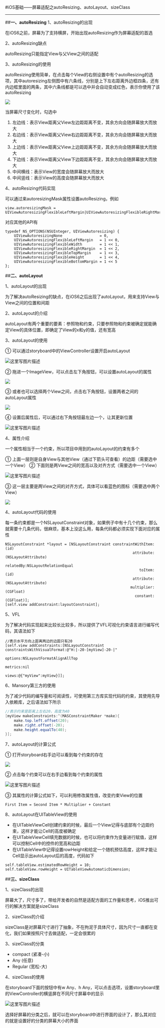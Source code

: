 #iOS基础——屏幕适配之autoResizing、autoLayout、sizeClass


----------
##**一、autoResizing**
1、autoResizing的出现

在iOS6之前，屏幕为了支持横屏，开始出现autoResizing作为屏幕适配的首选

2、autoResizing缺点

autoResizing只能指定View与父View之间的适配

3、autoResizing的使用

autoResizing使用简单，在点击每个View的右侧设置中有个autoResizing的选项，其中autoresizing左侧图中有六条线，分别是上下左右距离外边框四条，还有内边框里面的两条，其中六条线都是可以选中并会自动变成红色，表示你使用了该autoResizing

![](http://img.blog.csdn.net/20170312211942220?watermark/2/text/aHR0cDovL2Jsb2cuY3Nkbi5uZXQvcXFfMzAzNzk2ODk=/font/5a6L5L2T/fontsize/400/fill/I0JBQkFCMA==/dissolve/70/gravity/SouthEast)

当屏幕尺寸变化时，勾选中

1. 左边线：表示View距离父View左边距距离不变，其余方向会随屏幕放大而放大
2. 右边线：表示View距离父View右边距距离不变，其余方向会随屏幕放大而放大
3. 上边线：表示View距离父View上边距距离不变，其余方向会随屏幕放大而放大
4. 下边线：表示View距离父View下边距距离不变，其余方向会随屏幕放大而放大
5. 中间横线：表示View的宽度会随屏幕放大而放大
6. 中间竖线：表示View的高度会随屏幕放大而放大

4、autoResizing代码实现

可以通过来autoresizingMask属性设置autoResizing，例如

```
view.autoresizingMask = UIViewAutoresizingFlexibleLeftMargin|UIViewAutoresizingFlexibleRightMargin......
```

对应其他的API有

```objc
typedef NS_OPTIONS(NSUInteger, UIViewAutoresizing) {
    UIViewAutoresizingNone                 = 0, 
    UIViewAutoresizingFlexibleLeftMargin   = 1 << 0,
    UIViewAutoresizingFlexibleWidth        = 1 << 1,
    UIViewAutoresizingFlexibleRightMargin  = 1 << 2,
    UIViewAutoresizingFlexibleTopMargin    = 1 << 3,
    UIViewAutoresizingFlexibleHeight       = 1 << 4,
    UIViewAutoresizingFlexibleBottomMargin = 1 << 5
};
```

##**二、autoLayout**

1、autoLayout的出现

为了解决autoResizing的缺点，在iOS6之后出现了autoLayout，用来支持View与View之间的位置和间距

2、autoLayout的介绍

autoLayout有两个重要的要素：参照物和约束，只要参照物和约束被确定就能确定View的具体位置，即确定了View的x和y的值，还有宽高

3、autoLayout的使用

① 可以通过storyboard中的ViewController设置开启autoLayout

![这里写图片描述](http://img.blog.csdn.net/20170312225202603?watermark/2/text/aHR0cDovL2Jsb2cuY3Nkbi5uZXQvcXFfMzAzNzk2ODk=/font/5a6L5L2T/fontsize/400/fill/I0JBQkFCMA==/dissolve/70/gravity/SouthEast)

② 拖进一个ImageView，可以点击左下角按钮，可以设置autoLayout的属性

![](http://img.blog.csdn.net/20170312225353325?watermark/2/text/aHR0cDovL2Jsb2cuY3Nkbi5uZXQvcXFfMzAzNzk2ODk=/font/5a6L5L2T/fontsize/400/fill/I0JBQkFCMA==/dissolve/70/gravity/SouthEast)

③ 或者也可以选择两个View之间，点击右下角按钮，设置两者之间的autoLayout属性

![](http://img.blog.csdn.net/20170312225719002?watermark/2/text/aHR0cDovL2Jsb2cuY3Nkbi5uZXQvcXFfMzAzNzk2ODk=/font/5a6L5L2T/fontsize/400/fill/I0JBQkFCMA==/dissolve/70/gravity/SouthEast)

④ 设置后属性后，可以通过右下角按钮最左边一个，让其更新位置

![这里写图片描述](http://img.blog.csdn.net/20170312230221228?watermark/2/text/aHR0cDovL2Jsb2cuY3Nkbi5uZXQvcXFfMzAzNzk2ODk=/font/5a6L5L2T/fontsize/400/fill/I0JBQkFCMA==/dissolve/70/gravity/SouthEast)


4、属性介绍

一个属性相当于一个约束，所以项目中用到的autoLayout的约束有多个

① 上面一层则是自身View与其他View（通过下箭头可查看）的边距（需要选中一个View）
② 下面则是两View之间的宽高以及对齐方式（需要选中一个View）

![这里写图片描述](http://img.blog.csdn.net/20170312230638021?watermark/2/text/aHR0cDovL2Jsb2cuY3Nkbi5uZXQvcXFfMzAzNzk2ODk=/font/5a6L5L2T/fontsize/400/fill/I0JBQkFCMA==/dissolve/70/gravity/SouthEast)

③ 这一层主要是两View之间的对齐方式，具体可以看蓝色的图标（需要选中两个View）

![](http://img.blog.csdn.net/20170313000915831?watermark/2/text/aHR0cDovL2Jsb2cuY3Nkbi5uZXQvcXFfMzAzNzk2ODk=/font/5a6L5L2T/fontsize/400/fill/I0JBQkFCMA==/dissolve/70/gravity/SouthEast)

4、autoLayout代码的使用

每一条约束都是一个NSLayoutConstraint对象，如果例子中有十几个约束，那么就需要十几条代码，很麻烦，基本上没这么用，每条代码都必须实现下面对应的属性

```
NSLayoutConstraint *layout = [NSLayoutConstraint constraintWithItem:(id) 
														  attribute:(NSLayoutAttribute) 
														  relatedBy:NSLayoutRelationEqual 
														     toItem:(id) 
														  attribute:(NSLayoutAttribute) 
														 multiplier:(CGFloat) 
														   constant:(CGFloat)];
[self.view addConstraint:layoutConstraint];
```

5、VFL

为了解决代码实现起来比较长比较多，所以提供了VFL可视化约束语言进行编写代码，其语法如下

```
//表示水平方向上距离两边的边距只有20
[self.view addConstraints:[NSLayoutConstraint constraintsWithVisualFormat:@"H:|-20-[myView]-20-|"
																  options:NSLayoutFormatAlignAllTop               
																  metrics:nil 
																    views:@{"myView":myView}]];
```

6、Mansory第三方的使用

为了减少代码的编写量和可阅读性，可使用第三方库实现代码的约束，其使用先导入依赖库，之后语法如下所示

```java
//表示约束是距离上左右20，高度为40
[myView makeConstraints:^(MASConstraintMaker *make){
	make.top.left.offset(20);
	make.right.offset(-20);
	make.height.equalTo(40);
}];
```

7、autoLayout的计算公式

① 打开storyboard右手边可以看到每个约束的存在

![](http://img.blog.csdn.net/20170312233046533?watermark/2/text/aHR0cDovL2Jsb2cuY3Nkbi5uZXQvcXFfMzAzNzk2ODk=/font/5a6L5L2T/fontsize/400/fill/I0JBQkFCMA==/dissolve/70/gravity/SouthEast)

② 点击每个约束可以在右手边看到每个约束的属性

![这里写图片描述](http://img.blog.csdn.net/20170312233114398?watermark/2/text/aHR0cDovL2Jsb2cuY3Nkbi5uZXQvcXFfMzAzNzk2ODk=/font/5a6L5L2T/fontsize/400/fill/I0JBQkFCMA==/dissolve/70/gravity/SouthEast)

③ 其属性的计算公式如下，可以利用修改属性值，改变约束View的位置

```
First Item = Second Item * Multiplier + Constant
```
8、autoLayout在UITableView的使用

* 在UITableViewCell创建约束的时候，最后一个View记得与底部有个边距约束，这样才能让Cell的高度被确定
* 在UITableViewCell填充数据的时候，也可以将约束作为变量进行赋值，这样可以控制Cell中的控件的宽高和边距
* 在UITableView中记得设置rowHeight和给定一个随机预估高度，这样才能让Cell显示出autoLayout后的高度，代码如下

```
self.tableView.estimatedRowHeight = 10;
self.tableView.rowHeight = UITableViewAutomaticDimension;
```



##**三、sizeClass**

1、sizeClass的出现

屏幕大了，尺寸多了，带给开发者的自然是适配方面的工作量和思考，iOS推出可行的解决方案就是sizeClass

2、sizeClass的介绍

sizeClass是对屏幕尺寸进行了抽象，不在拘泥于具体尺寸，因为尺寸一直都在变化，我们如果按照尺寸去做适配，一定会很累的

3、sizeClass的分类

* compact (紧凑-小)
* Any (任意)
* Regular (宽松-大)

4、sizeClass的使用

在storyboard下面的按钮中有w Any、h Any，可以点击选项，设置storyboard里的ViewController的横竖屏在不同尺寸屏幕中的显示

![这里写图片描述](http://img.blog.csdn.net/20170312233753111?watermark/2/text/aHR0cDovL2Jsb2cuY3Nkbi5uZXQvcXFfMzAzNzk2ODk=/font/5a6L5L2T/fontsize/400/fill/I0JBQkFCMA==/dissolve/70/gravity/SouthEast)

选择好屏幕的分类之后，就可以在storyboard中进行界面的设计了，那么其对应的就是设置好的分类的屏幕大小的界面

